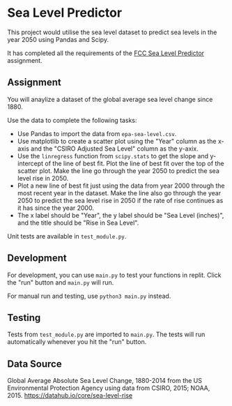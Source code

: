 # Sea Level Predictor

This project would utilise the sea level dataset to predict sea levels in the year 2050 using Pandas and Scipy.

It has completed all the requirements of the [FCC Sea Level Predictor](https://www.freecodecamp.org/learn/data-analysis-with-python/data-analysis-with-python-projects/sea-level-predictor) assignment.

## Assignment

You will anaylize a dataset of the global average sea level change since 1880.

Use the data to complete the following tasks:

* Use Pandas to import the data from `epa-sea-level.csv`.
* Use matplotlib to create a scatter plot using the "Year" column as the x-axis and the "CSIRO Adjusted Sea Level" column as the y-axix.
* Use the `linregress` function from `scipy.stats` to get the slope and y-intercept of the line of best fit. Plot the line of best fit over the top of the scatter plot. Make the line go through the year 2050 to predict the sea level rise in 2050.
* Plot a new line of best fit just using the data from year 2000 through the most recent year in the dataset. Make the line also go through the year 2050 to predict the sea level rise in 2050 if the rate of rise continues as it has since the year 2000.
* The x label should be "Year", the y label should be "Sea Level (inches)", and the title should be "Rise in Sea Level".

Unit tests are available in `test_module.py`.

## Development

For development, you can use `main.py` to test your functions in replit. Click the "run" button and `main.py` will run.

For manual run and testing, use `python3 main.py` instead.

## Testing

Tests from `test_module.py` are imported to `main.py`. The tests will run automatically whenever you hit the "run" button.

## Data Source

Global Average Absolute Sea Level Change, 1880-2014 from the US Environmental Protection Agency using data from CSIRO, 2015; NOAA, 2015.
https://datahub.io/core/sea-level-rise
